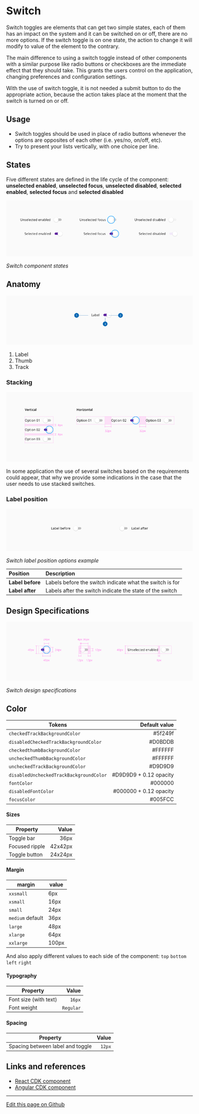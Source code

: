 # Switch

Switch toggles are elements that can get two simple states, each of them has an impact on the system and it can be switched on or off, there are no more options.
If the switch toggle is on one state, the action to change it will modify to value of the element to the contrary.

The main difference to using a switch toggle instead of other components with a similar purpose like radio buttons or checkboxes are the immediate effect that they should take. This grants the users control on the application, changing preferences and configuration settings.

With the use of switch toggle, it is not needed a submit button to do the appropriate action, because the action takes place at the moment that the switch is turned on or off.


## Usage

- Switch toggles should be used in place of radio buttons whenever the options are opposites of each other (i.e. yes/no, on/off, etc).
- Try to present your lists vertically, with one choice per line.


## States

Five different states are defined in the life cycle of the component: **unselected enabled**, **unselected focus**, **unselected disabled**, **selected enabled**, **selected focus** and **selected disabled**

![Switch component states](images/switch_states.png)

_Switch component states_

## Anatomy

![Switch component anatomy](images/switch_anatomy.png)

1. Label
2. Thumb
3. Track

### Stacking

![Switch linear structure](images/switch_stacking.png)

In some application the use of several switches based on the requirements could appear, that why we provide some indications in the case that the user needs to use stacked switches.

### Label position

![Switch label position options example](images/switch_label_position.png)

_Switch label position options example_

| Position         | Description                                               |
| :--------------- | :-------------------------------------------------------- |
| **Label before** | Labels before the switch indicate what the switch is for  |
| **Label after**  | Labels after the switch indicate the state of the switch  |


## Design Specifications


![Switch design specifications](images/switch_specs.png)

_Switch design specifications_


## Color

| Tokens                                | Default value |
| ------------------------------------- | ------------: |
| `checkedTrackBackgroundColor`           |     #5f249f |
| `disabledCheckedTrackBackgroundColor`   |     #D0BDDB |
| `checkedthumbBackgroundColor`           |     #FFFFFF |
| `uncheckedThumbBackgroundColor`         |     #FFFFFF |
| `uncheckedTrackBackgroundColor`         |     #D9D9D9 |
| `disabledUncheckedTrackBackgroundColor` |     #D9D9D9 + 0.12 opacity |
| `fontColor`                             |     #000000 |
| `disabledFontColor`                     |     #000000 + 0.12 opacity |
| `focusColor`                            |     #005FCC |

#### Sizes

| Property                   |         Value |
| -------------------------- | ------------: |
| Toggle bar                 |          36px |
| Focused ripple             |       42x42px |
| Toggle button              |       24x24px |

#### Margin

margin | value
-- | --
`xxsmall` | 6px
`xsmall` | 16px
`small` | 24px
`medium` default | 36px
`large` | 48px
`xlarge` | 64px
`xxlarge` | 100px

And also apply different values to each side of the component:
`top` `bottom` `left` `right`

#### Typography

| Property                   |         Value |
| -------------------------- | ------------: |
| Font size (with text)      |        `16px` |
| Font weight                |     `Regular` |

#### Spacing

| Property                   |         Value |
| -------------------------- | ------------: |
| Spacing between label and toggle |        `12px` |





## Links and references

- [React CDK component](https://developer.dxc.com/tools/react/next/#/components/switch)
- [Angular CDK component](https://developer.dxc.com/tools/angular/next/#/components/switch)

____________________________________________________________

[Edit this page on Github](https://github.com/dxc-technology/halstack-style-guide/blob/master/guidelines/components/switch/README.md)

